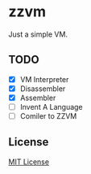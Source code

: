 # zzvm

Just a simple VM.

## TODO

- [x] VM Interpreter
- [x] Disassembler
- [x] Assembler
- [ ] Invent A Language
- [ ] Comiler to ZZVM

## License

[MIT License](LICENSE)
